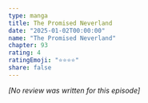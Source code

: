 ```yaml
---
type: manga
title: The Promised Neverland
date: "2025-01-02T00:00:00"
name: "The Promised Neverland"
chapter: 93
rating: 4
ratingEmoji: "⭐️⭐️⭐️⭐️"
share: false
---
```


_[No review was written for this episode]_